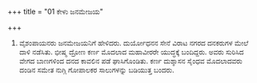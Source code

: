 +++
title = "01 ಕೇಳು ಜನಮೇಜಯ"

+++
1. ವೈಶಂಪಾಯನರು ಜನಮೇಜಯನಿಗೆ ಹೇಳಿದರು. ದುರ್ಯೋಧನನ ಸೇನೆ ವಿರಾಟ ನಗರದ ದನಕರುಗಳ ಮೇಲೆ ದಾಳಿ ನಡೆಸಿತು. ಭೀಷ್ಮ ದ್ರೋಣ ಕರ್ಣ ಮೊದಲಾದ ಮಹಾವೀರರೇ ಯುದ್ಧಕ್ಕೆ ಬಂದಿದ್ದರು. ಅವರು ಸುರಿಸಿದ ವೇಗದ ಬಾಣಗಳಿಂದ ದನದ ಕಾವಲಿನ ಪಡೆ ಘಾಸಿಗೊಂಡಿತು. ಕರ್ಣ ದುಶ್ಶಾಸನ ಸೈಂಧವ ಮೊದಲಾದವರು ದಂಡಿನ ಸಮೇತ ನುಗ್ಗಿ ಗೋಪಾಲಕರ ಸಾಲುಗಳನ್ನು ಬಡಿಯುತ್ತ ಬಂದರು.